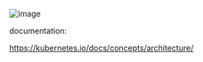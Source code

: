 ![image](https://github.com/user-attachments/assets/362a8f03-ed56-4598-afc4-46dd97eed567)


documentation:

https://kubernetes.io/docs/concepts/architecture/

